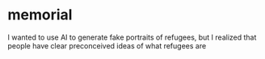 # memorial
 
I wanted to use AI to generate fake portraits of refugees, but I realized that people have clear preconceived ideas of what refugees are
